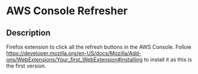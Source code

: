 # AWS Console Refresher

## Description

Firefox extension to click all the refresh buttons in the AWS Console. Follow https://developer.mozilla.org/en-US/docs/Mozilla/Add-ons/WebExtensions/Your_first_WebExtension#installing to install it as this is the first version.
